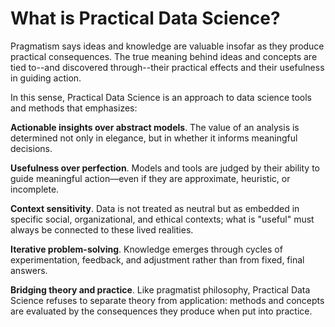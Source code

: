 # What is Practical Data Science? 

Pragmatism says ideas and knowledge are valuable insofar as they produce practical consequences. The true meaning behind ideas and concepts are tied to--and discovered through--their practical effects and their usefulness in guiding action. 

In this sense, Practical Data Science is an approach to data science tools and methods that emphasizes:

**Actionable insights over abstract models**. The value of an analysis is determined not only in elegance, but in whether it informs meaningful decisions.

**Usefulness over perfection**. Models and tools are judged by their ability to guide meaningful action—even if they are approximate, heuristic, or incomplete.

**Context sensitivity**. Data is not treated as neutral but as embedded in specific social, organizational, and ethical contexts; what is "useful" must always be connected to these lived realities.

**Iterative problem-solving**. Knowledge emerges through cycles of experimentation, feedback, and adjustment rather than from fixed, final answers.

**Bridging theory and practice**. Like pragmatist philosophy, Practical Data Science refuses to separate theory from application: methods and concepts are evaluated by the consequences they produce when put into practice.
